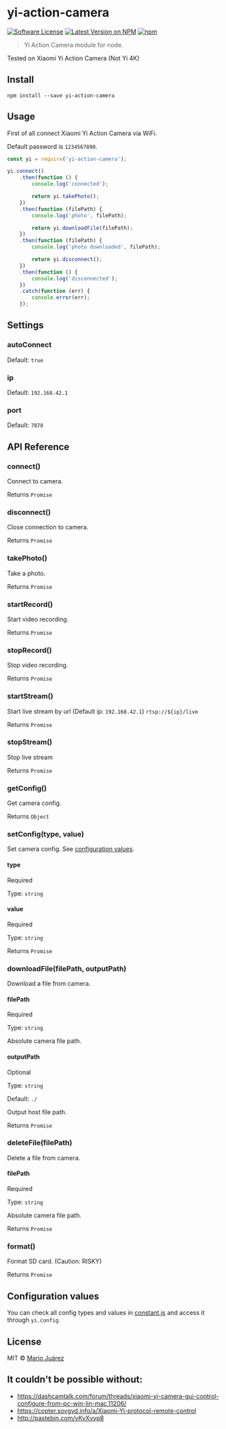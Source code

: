 # yi-action-camera

[![Software License](https://img.shields.io/badge/license-MIT-brightgreen.svg?style=flat-square)](LICENSE)
[![Latest Version on NPM](https://img.shields.io/npm/v/yi-action-camera.svg?style=flat-square)](https://npmjs.com/package/yi-action-camera)
[![npm](https://img.shields.io/npm/dt/yi-action-camera.svg?style=flat-square)](https://www.npmjs.com/package/yi-action-camera)

> Yi Action Camera module for node.

Tested on Xiaomi Yi Action Camera (Not Yi 4K)

## Install

```shell
npm install --save yi-action-camera
```

## Usage

First of all connect Xiaomi Yi Action Camera via WiFi.

Default password is `1234567890`.

```js
const yi = require('yi-action-camera');

yi.connect()
    .then(function () {
        console.log('connected');

        return yi.takePhoto();
    })
    .then(function (filePath) {
        console.log('photo', filePath);

        return yi.downloadFile(filePath);
    })
    .then(function (filePath) {
        console.log('photo downloaded', filePath);

        return yi.disconnect();
    })
    .then(function () {
        console.log('disconnected');
    })
    .catch(function (err) {
        console.error(err);
    });
```

## Settings

### autoConnect
Default: `true`

### ip
Default: `192.168.42.1`

### port
Default: `7878`

## API Reference

### connect()
Connect to camera.

Returns `Promise`

### disconnect()
Close connection to camera.

Returns `Promise`

### takePhoto()
Take a photo.

Returns `Promise`

### startRecord()
Start video recording.

Returns `Promise`

### stopRecord()
Stop video recording.

Returns `Promise`

### startStream()
Start live stream by url (Default ip: `192.168.42.1`)
```rtsp://${ip}/live```

Returns `Promise`

### stopStream()
Stop live stream

Returns `Promise`

### getConfig()
Get camera config.

Returns `Object`

### setConfig(type, value)
Set camera config. See [configuration values](#configuration-values).

#### type
Required

Type: `string`

#### value
Required

Type: `string`

Returns `Promise`

### downloadFile(filePath, outputPath)
Download a file from camera.

#### filePath
Required

Type: `string`

Absolute camera file path.

#### outputPath
Optional

Type: `string`

Default: `./`

Output host file path.

Returns `Promise`

### deleteFile(filePath)
Delete a file from camera.

#### filePath
Required

Type: `string`

Absolute camera file path.

Returns `Promise`

### format()
Format SD card. (Caution: RISKY)

Returns `Promise`

## Configuration values
You can check all config types and values in [constant.js](constant.js) and access it through `yi.config`.

## License

MIT © [Mario Juárez](https://github.com/mariomka)

## It couldn't be possible without:

- https://dashcamtalk.com/forum/threads/xiaomi-yi-camera-gui-control-configure-from-pc-win-lin-mac.11206/
- https://copter.sovgvd.info/a/Xiaomi-Yi-protocol-remote-control
- http://pastebin.com/yKvXyyp8
